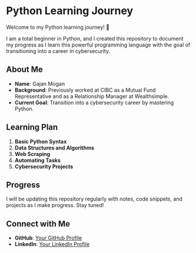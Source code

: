 # Python Learning Journey

Welcome to my Python learning journey! 🌟

I am a total beginner in Python, and I created this repository to document my progress as I learn this powerful programming language with the goal of transitioning into a career in cybersecurity.

## About Me

- **Name**: Gajan Mogan
- **Background**: Previously worked at CIBC as a Mutual Fund Representative and as a Relationship Manager at Wealthsimple.
- **Current Goal**: Transition into a cybersecurity career by mastering Python.

## Learning Plan

1. **Basic Python Syntax**
2. **Data Structures and Algorithms**
3. **Web Scraping**
4. **Automating Tasks**
5. **Cybersecurity Projects**

## Progress

I will be updating this repository regularly with notes, code snippets, and projects as I make progress. Stay tuned!

## Connect with Me

- **GitHub**: [Your GitHub Profile](https://github.com/gjn)
- **LinkedIn**: [Your LinkedIn Profile](https://www.linkedin.com/in/gajanmogan)
